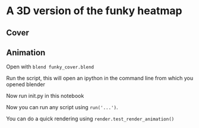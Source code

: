 # A 3D version of the funky heatmap

## Cover

## Animation

Open with `blend funky_cover.blend`

Run the script, this will open an ipython in the command line from which you opened blender

Now run init.py in this notebook

Now you can run any script using `run('...')`.

You can do a quick rendering using `render.test_render_animation()`
